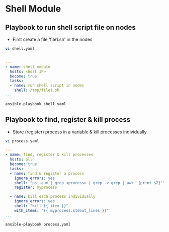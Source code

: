# Shell Module
## Playbook to run shell script file on nodes
* First create a file 'file1.sh' in the nodes
```sh
vi shell.yaml
```
```yaml

---
- name: shell module
  hosts: <host IP>
  become: true
  tasks:
  - name: run shell script in nodes
    shell: /tmp/file1.sh
...
```
```sh
ansible-playbook shell.yaml
```

## Playbook to find, register & kill process
* Store (register) process in a variable & kill processes individually
```sh
vi process.yaml
```
```yaml
--- 
- name: find, register & kill processes
  hosts: all
  become: true
  tasks:
  - name: find & register a process
    ignore_errors: yes
    shell: "ps -aux | grep <process> | grep -v grep | awk '{print $2}'"
    register: myprocess

  - name: kill each process individually
    ignore_errors: yes
    shell: "kill {{ item }}"
    with_items: "{{ myprocess.stdout_lines }}"
...
```
```sh
ansible-playbook process.yaml
```
